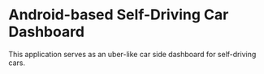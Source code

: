 # Android-based Self-Driving Car Dashboard

This application serves as an uber-like car side dashboard for self-driving cars.
